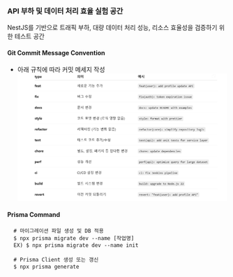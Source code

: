 ### API 부하 및 데이터 처리 효율 실험 공간

NestJS를 기반으로 트래픽 부하, 대량 데이터 처리 성능,
리소스 효율성을 검증하기 위한 테스트 공간

#### Git Commit Message Convention
- 아래 규칙에 따라 커밋 메세지 작성
  ![img.png](img.png)

#### Prisma Command
```shell
  # 마이그레이션 파일 생성 및 DB 적용
  $ npx prisma migrate dev --name [작업명]
  EX) $ npx prisma migrate dev --name init
    
  # Prisma Client 생성 또는 갱신
  $ npx prisma generate
```
